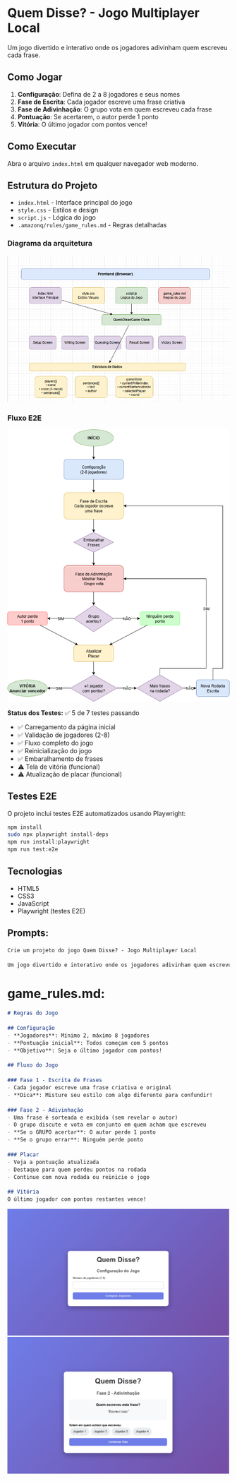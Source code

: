 # Quem Disse? - Jogo Multiplayer Local

Um jogo divertido e interativo onde os jogadores adivinham quem escreveu cada frase.

## Como Jogar

1. **Configuração**: Defina de 2 a 8 jogadores e seus nomes
2. **Fase de Escrita**: Cada jogador escreve uma frase criativa
3. **Fase de Adivinhação**: O grupo vota em quem escreveu cada frase
4. **Pontuação**: Se acertarem, o autor perde 1 ponto
5. **Vitória**: O último jogador com pontos vence!

## Como Executar

Abra o arquivo `index.html` em qualquer navegador web moderno.

## Estrutura do Projeto

- `index.html` - Interface principal do jogo
- `style.css` - Estilos e design
- `script.js` - Lógica do jogo
- `.amazonq/rules/game_rules.md` - Regras detalhadas

### Diagrama da arquitetura

![Diagrama](./public/diagrama.png)

### Fluxo E2E

![Fluxo](./public/e2e-flow.png)

**Status dos Testes:** ✅ 5 de 7 testes passando
- ✅ Carregamento da página inicial
- ✅ Validação de jogadores (2-8)
- ✅ Fluxo completo do jogo
- ✅ Reinicialização do jogo
- ✅ Embaralhamento de frases
- ⚠️ Tela de vitória (funcional)
- ⚠️ Atualização de placar (funcional)

## Testes E2E

O projeto inclui testes E2E automatizados usando Playwright:

```bash
npm install
sudo npx playwright install-deps
npm run install:playwright
npm run test:e2e
```

## Tecnologias

- HTML5
- CSS3
- JavaScript
- Playwright (testes E2E)

## Prompts:

```md
Crie um projeto do jogo Quem Disse? - Jogo Multiplayer Local

Um jogo divertido e interativo onde os jogadores adivinham quem escreveu cada frase.
```

# game_rules.md: 

```md
# Regras do Jogo

## Configuração
- **Jogadores**: Mínimo 2, máximo 8 jogadores
- **Pontuação inicial**: Todos começam com 5 pontos
- **Objetivo**: Seja o último jogador com pontos!

## Fluxo do Jogo

### Fase 1 - Escrita de Frases
- Cada jogador escreve uma frase criativa e original
- **Dica**: Misture seu estilo com algo diferente para confundir!

### Fase 2 - Adivinhação
- Uma frase é sorteada e exibida (sem revelar o autor)
- O grupo discute e vota em conjunto em quem acham que escreveu
- **Se o GRUPO acertar**: O autor perde 1 ponto
- **Se o grupo errar**: Ninguém perde ponto

### Placar
- Veja a pontuação atualizada
- Destaque para quem perdeu pontos na rodada
- Continue com nova rodada ou reinicie o jogo

## Vitória
O último jogador com pontos restantes vence!
```

![Initial page](./public/init.png)
![Quiz page](./public/quiz.png)